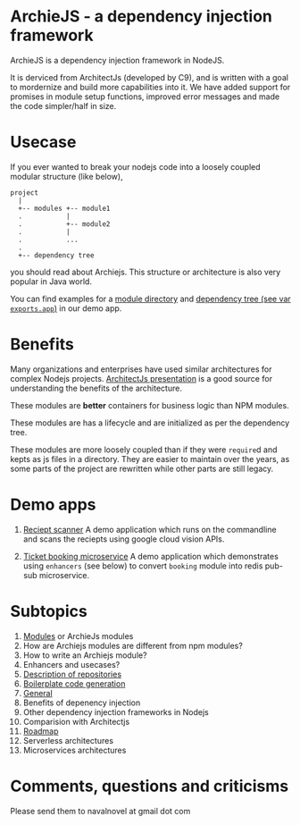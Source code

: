 # ArchieJS - a dependency injection framework

ArchieJS is a dependency injection framework in NodeJS.

It is derviced from ArchitectJs (developed by C9), and is written with a goal to mordernize and build more capabilities into it. We have added support for promises in module setup functions, improved error messages and made the code simpler/half in size.

# Usecase

If you ever wanted to break your nodejs code into a loosely coupled modular structure (like below),

```
project
  |
  +-- modules +-- module1
  .           | 
  .           +-- module2
  .           |
  .           ...  
  .   
  +-- dependency tree
```

you should read about Archiejs. This structure or architecture is also very popular in Java world.

You can find examples for a [module directory](https://github.com/archiejs/demo-basicapp-googlecloudvision-reciept-scanner/tree/master/modules) and [dependency tree (see var `exports.app`)](https://github.com/archiejs/demo-basicapp-googlecloudvision-reciept-scanner/blob/master/deptree.js) in our demo app.

# Benefits

Many organizations and enterprises have used similar architectures for complex Nodejs projects. [ArchitectJs presentation](http://www.slideshare.net/sergimansilla/architecting-large-nodejs-applications-14912706) is a good source for understanding the benefits of the architecture.

These modules are **better** containers for business logic than NPM modules. 

These modules are has a lifecycle and are initialized as per the dependency tree.

These modules are more loosely coupled than if they were `require`d and kepts as js files in a directory. They are easier to maintain over the years, as some parts of the project are rewritten while other parts are still legacy. 

# Demo apps

1. [Reciept scanner](https://github.com/archiejs/demo-basicapp-googlecloudvision-reciept-scanner) 
  A demo application which runs on the commandline and scans the reciepts using google cloud vision APIs.

2. [Ticket booking microservice](https://github.com/archiejs/demo-webapp-mongo-redis-ticket_booking) 
  A demo application which demonstrates using `enhancers` (see below) to convert `booking` module into redis pub-sub microservice.

# Subtopics

1. [Modules](#tbd) or ArchieJs modules
  1. How are Archiejs modules are different from npm modules?
  2. How to write an Archiejs module?
  3. Enhancers and usecases?
3. [Description of repositories](#tbd)
4. [Boilerplate code generation](#tbd)
5. [General](#tbd)
  1. Benefits of depenency injection
  2. Other dependency injection frameworks in Nodejs
  3. Comparision with Architectjs
5. [Roadmap](#tbd)
  1. Serverless architectures
  2. Microservices architectures

# 

# Comments, questions and criticisms

Please send them to navalnovel at gmail dot com
